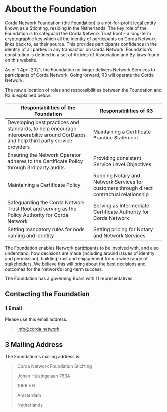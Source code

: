 # About the Foundation 

Corda Network Foundation (the Foundation) is a not-for-profit legal entity known as a Stichting, residing in the Netherlands. The key role of the Foundation is to safeguard the Corda Network Trust Root – a long-term cryptographic key which all the identity of participants on Corda Network links back to, as their source. This provides participants confidence in the identity of all parties in any transaction on Corda Network. Foundation’s constitution is defined in a set of Articles of Association and By-laws found on this website.

As of 1 April 2021, the Foundation no longer delivers Network Services to participants of Corda Network. Going forward, R3 will operate the Corda Network. 

The new allocation of roles and responsibilities between the Foundation and R3 is explained below.


| Responsibilities of the Foundation                                                                                                  	| Responsibilities of R3                                                                    	|
|-------------------------------------------------------------------------------------------------------------------------------------	|------------------------------------------------------------------------------------------- |
| Developing best practices and standards, to help encourage interoperability around CorDapps, and help third party service providers 	| Maintaining a Certificate Practice Statement                                               |
| Ensuring the Network Operator adheres to the Certificate Policy through 3rd party audits                                            	| Providing consistent Service Level Objectives                                        	|
| Maintaining a Certificate Policy                                                                                                    	| Running Notary and Network Services for customers through direct contractual relationship 	|
| Safeguarding the Corda Network Trust Root and serving as the Policy Authority for Corda Network                                     	| Serving as Intermediate Certificate Authority for Corda Network                          |
| Setting mandatory rules for node naming and identity                                                                                	| Setting pricing for Notary and Network Services                                           	|


The Foundation enables Network participants to be involved with, and also understand, how decisions are made (including around issues of identity and permission), building trust and engagement from a wide range of stakeholders. We believe this will bring about the best decisions and outcomes for the Network’s long-term success.

The Foundation has a governing Board with 11 representatives.



## Contacting the Foundation


### 1 Email

Please use this email address:
> info@corda.network. 


## 3 Mailing Address

The Foundation's mailing address is:

> Corda Network Foundation Stichting
>
> Johan Huizingalaan 763A
>
> 1066 VH
>
> Amsterdam
>
> Netherlands

